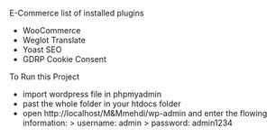 E-Commerce
list of installed plugins

- WooCommerce
- Weglot Translate
- Yoast SEO
- GDRP Cookie Consent


To Run this Project
 - import wordpress file in phpmyadmin
 - past the whole folder in your htdocs folder
 - open http://localhost/M&Mmehdi/wp-admin and enter the flowing information:
           >  username: admin
           >  password: admin1234
